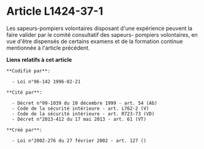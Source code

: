# Article L1424-37-1

Les sapeurs-pompiers volontaires disposant d'une expérience peuvent la faire valider par le comité consultatif des sapeurs-
pompiers volontaires, en vue d'être dispensés de certains examens et de la formation continue mentionnée à l'article
précédent.

**Liens relatifs à cet article**

	**Codifié par**:

	  - Loi n°96-142 1996-02-21

	**Cité par**:

	  - Décret n°99-1039 du 10 décembre 1999 - art. 54 (Ab)
	  - Code de la sécurité intérieure - art. L762-2 (V)
	  - Code de la sécurité intérieure - art. R723-73 (VD)
	  - Décret n°2013-412 du 17 mai 2013 - art. 61 (VT)

	**Créé par**:

	  - Loi n°2002-276 du 27 février 2002 - art. 127 ()
